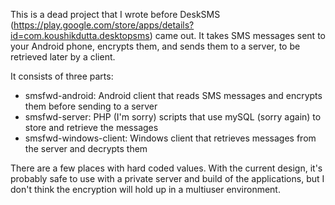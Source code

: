 This is a dead project that I wrote before DeskSMS (https://play.google.com/store/apps/details?id=com.koushikdutta.desktopsms) came out.
It takes SMS messages sent to your Android phone, encrypts them, and sends them to a server, to be retrieved later by a client.

It consists of three parts:

* smsfwd-android: Android client that reads SMS messages and encrypts them before sending to a server
* smsfwd-server: PHP (I'm sorry) scripts that use mySQL (sorry again) to store and retrieve the messages
* smsfwd-windows-client: Windows client that retrieves messages from the server and decrypts them

There are a few places with hard coded values.
With the current design, it's probably safe to use with a private server and build of the applications, but I don't think the encryption will hold up in a multiuser environment.
